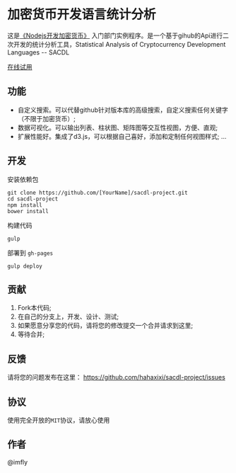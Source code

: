 # 加密货币开发语言统计分析

这是[《Nodejs开发加密货币》](https://github.com/imfly/bitcoin-on-nodejs) 入门部门实例程序。是一个基于gihub的Api进行二次开发的统计分析工具，Statistical Analysis of Cryptocurrency Development Languages -- SACDL

[在线试用](http://imfly.github.io/sacdl-project/)

## 功能

* 自定义搜索。可以代替github针对版本库的高级搜索，自定义搜索任何关键字（不限于加密货币）;
* 数据可视化。可以输出列表、柱状图、矩阵图等交互性视图，方便、直观;
* 扩展性能好。集成了d3.js，可以根据自己喜好，添加和定制任何视图样式;
...

## 开发

安装依赖包

```
git clone https://github.com/[YourName]/sacdl-project.git
cd sacdl-project
npm install
bower install
```

构建代码

```
gulp 
```

部署到 `gh-pages`

```
gulp deploy
```

## 贡献

1. Fork本代码;
2. 在自己的分支上，开发、设计、测试;
3. 如果愿意分享您的代码，请将您的修改提交一个合并请求到这里;
4. 等待合并;

## 反馈

请将您的问题发布在这里： https://github.com/hahaxixi/sacdl-project/issues

## 协议

使用完全开放的`MIT`协议，请放心使用

## 作者

@imfly